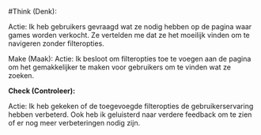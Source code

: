 #Think (Denk):

Actie: Ik heb gebruikers gevraagd wat ze nodig hebben op de pagina waar games worden verkocht. Ze vertelden me dat ze het moeilijk vinden om te navigeren zonder filteropties.

Make (Maak):
Actie: Ik besloot om filteropties toe te voegen aan de pagina om het gemakkelijker te maken voor gebruikers om te vinden wat ze zoeken.

**Check (Controleer):**

Actie: Ik heb gekeken of de toegevoegde filteropties de gebruikerservaring hebben verbeterd. Ook heb ik geluisterd naar verdere feedback om te zien of er nog meer verbeteringen nodig zijn.
